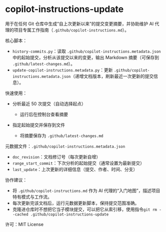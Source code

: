 # copilot-instructions-update

用于在任何 Git 仓库中生成“自上次更新以来”的提交变更摘要，并协助维护 AI 代理的项目专属工作指南（`.github/copilot-instructions.md`）。

核心脚本：

- `history-commits.py`：读取 `.github/copilot-instructions.metadata.json` 中的起始提交，分析从该提交以来的变更，输出 Markdown 摘要（可保存到 `.github/latest-changes.md`）。
- `update-copilot-instructions.metadata.py`：更新 `.github/copilot-instructions.metadata.json`（递增文档版本，刷新最近一次更新的提交信息）。

快速使用：

- 分析最近 50 次提交（自动选择起点）
  - 运行后在控制台查看摘要

- 指定起始提交并保存到文件
  - 将摘要保存为 `.github/latest-changes.md`

元数据文件：`.github/copilot-instructions.metadata.json`

- `doc_revision`：文档修订号（每次更新自增）
- `range_start_commit`：下次分析的起始提交（通常设置为最新提交）
- `last_update`：上次更新的详细信息（提交、作者、时间、分支）

协作建议：

- 将 `.github/copilot-instructions.md` 作为 AI 代理的“入门地图”，描述项目特有模式与工作流。
- 每次更新完该文档后，运行元数据更新脚本，保持提交范围准确。
- 克隆进仓库时不想把它当子模块提交，可以把它从索引移，使用指令`git rm --cached .github/copilot-instructions-update`

许可：MIT License
